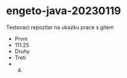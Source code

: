 # engeto-java-20230119
Testovaci repozitar na ukazku prace s gitem

- Prvni
- 111.25
- Druhy
- Treti
- 4.
